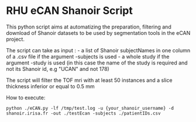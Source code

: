 # RHU eCAN Shanoir Script

This python script aims at automatizing the preparation, filtering and download of Shanoir datasets to be used by segmentation tools in the eCAN project.

The script can take as input : 
    - a list of Shanoir subjectNames in one column of a .csv file if the argument -subjects is used
    - a whole study if the argument -study is used (in this case the name of the study is required and not its Shanoir id, e.g "UCAN" and not 178)

The script will filter the TOF mri with at least 50 instances and a slice thickness inferior or equal to 0.5 mm

How to execute:
```
python ./eCAN.py -lf /tmp/test.log -u {your_shanoir_username} -d shanoir.irisa.fr -out ./testEcan -subjects ./patientIDs.csv
```

